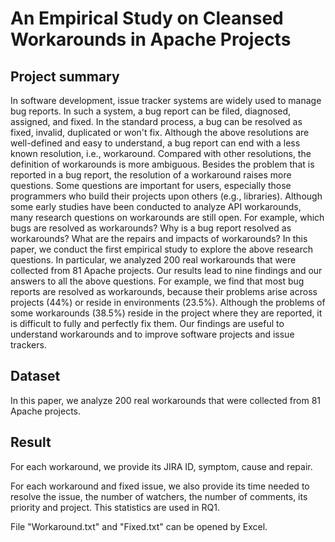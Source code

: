 # An Empirical Study on Cleansed Workarounds in Apache Projects

## Project summary

In software development, issue tracker systems are widely used to manage bug reports. In such a system, a bug report can be filed, diagnosed, assigned, and fixed. In the standard process, a bug can be resolved as fixed, invalid, duplicated or won't fix. Although the above resolutions are well-defined and easy to understand, a bug report can end with a less known resolution, i.e., workaround. Compared with other resolutions, the definition of workarounds is more ambiguous. Besides the problem that is reported in a bug report, the resolution of a workaround raises more questions. Some questions are important for users, especially those programmers who build their projects upon others (e.g., libraries). Although some early studies have been conducted to analyze API workarounds, many research questions on workarounds are still open. For example, which bugs are resolved as workarounds? Why is a bug report resolved as workarounds? What are the repairs and impacts of workarounds? In this paper, we conduct the first empirical study to explore the above research questions. In particular, we analyzed 200 real workarounds that were collected from 81 Apache projects. Our results lead to nine findings and our answers to all the above questions. For example, we find that most bug reports are resolved as workarounds, because their problems arise across projects (44%) or reside in environments (23.5%). Although the problems of some workarounds (38.5%) reside in the project where they are reported, it is difficult to fully and perfectly fix them. Our findings are useful to understand workarounds and to improve software projects and issue trackers.

## Dataset

In this paper, we analyze 200 real workarounds that were collected from 81 Apache projects.

## Result

For each workaround, we provide its JIRA ID, symptom, cause and repair.

For each workaround and fixed issue, we also provide its time needed to resolve the issue, the number of watchers, the number of comments, its priority and project. This statistics are used in RQ1.

File "Workaround.txt" and "Fixed.txt" can be opened by Excel.